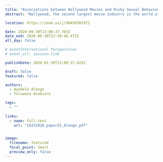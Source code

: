 ```yaml
---
title: "Associations between Nollywood Movies and Risky Sexual Behaviours among in-School youths in Nigeria: An Ongoing Study"
abstract: "Nollywood, the second largest movie industry in the world after America’s Hollywood, is Nigeria’s movie industry. This ongoing study investigates how sexual messages and scenes are communicated to viewers and if there is correlation between the pattern of Nollywood movies exposure and sexual behaviour of in-school adolescents in the southwestern part of Nigeria. Data will be collected from the participants through questionnaire while content of popular Nollywood movies among the participants will be content analyzed. It is expected that this study will provide information about the frequency of sexual scenes and how risky sexual behaviours are portrayed in Nollywood movies. Secondly, it is expected that this study will show the types of relationship between movie exposure behaviour and sexual behaviour in the study population."

location: https://zoom.us/j/98450301972

date: 2020-09-30T13:00:37.763Z
date_end: 2020-09-30T13:30:40.471Z
all_day: false

# eventInternational Perspectives
# event_url: session-link

publishDate: 2020-01-30T13:00:37.825Z

draft: false
featured: false

authors:
  - Ayodele Alonge
  - Toluwase Asubiaro

tags:
  - ""
  
links:
  - name: Full-text
    url: "CAIS2020_paper25_Alonge.pdf"


image:
  filename: featured
  focal_point: Smart
  preview_only: false
---
```

